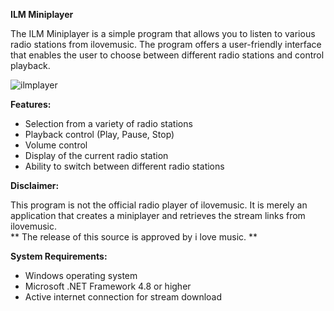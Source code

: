 
**ILM Miniplayer**

The ILM Miniplayer is a simple program that allows you to listen to various radio stations from ilovemusic. The program offers a user-friendly interface that enables the user to choose between different radio stations and control playback.

![ilmplayer](https://i.imgur.com/DTxZaHp.png)

**Features:**

-   Selection from a variety of radio stations
-   Playback control (Play, Pause, Stop)
-   Volume control
-   Display of the current radio station
-   Ability to switch between different radio stations

**Disclaimer:**

This program is not the official radio player of ilovemusic. It is merely an application that creates a miniplayer and retrieves the stream links from ilovemusic. </br>
** The release of this source is approved by i love music.  **

**System Requirements:**

-   Windows operating system
-   Microsoft .NET Framework 4.8 or higher
-   Active internet connection for stream download
